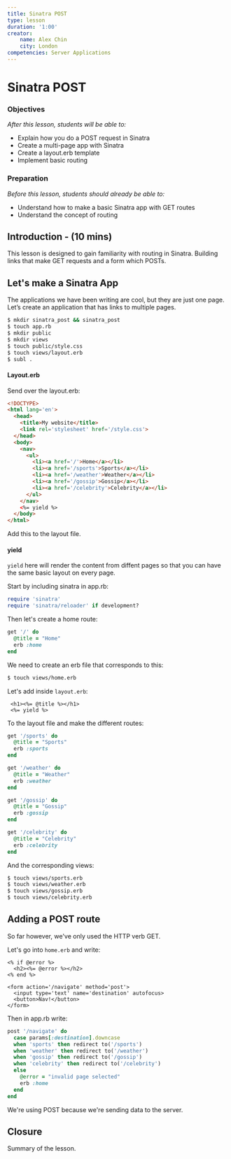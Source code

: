 ```yaml
---
title: Sinatra POST
type: lesson
duration: '1:00'
creator:
    name: Alex Chin
    city: London
competencies: Server Applications
---
```


# Sinatra POST

### Objectives
*After this lesson, students will be able to:*

- Explain how you do a POST request in Sinatra
- Create a multi-page app with Sinatra
- Create a layout.erb template
- Implement basic routing

### Preparation
*Before this lesson, students should already be able to:*

- Understand how to make a basic Sinatra app with GET routes
- Understand the concept of routing

## Introduction - (10 mins)

This lesson is designed to gain familiarity with routing in Sinatra. Building links that make GET requests and a form which POSTs.

## Let's make a Sinatra App

The applications we have been writing are cool, but they are just one page. Let’s create an application that has links to multiple pages.

```bash
$ mkdir sinatra_post && sinatra_post
$ touch app.rb
$ mkdir public
$ mkdir views
$ touch public/style.css
$ touch views/layout.erb
$ subl .
```

#### Layout.erb

Send over the layout.erb:

```html
<!DOCTYPE>
<html lang='en'>
  <head>
  	<title>My website</title>
    <link rel='stylesheet' href='/style.css'>
  </head>
  <body>
    <nav>
      <ul>
        <li><a href='/'>Home</a></li>
        <li><a href='/sports'>Sports</a></li>
        <li><a href='/weather'>Weather</a></li>
        <li><a href='/gossip'>Gossip</a></li>
        <li><a href='/celebrity'>Celebrity</a></li>
      </ul>
    </nav>
    <%= yield %>
  </body>
</html>
```

Add this to the layout file.

#### yield

```yield``` here will render the content from diffent pages so that you can have the same basic layout on every page.

Start by including sinatra in app.rb:

```ruby
require 'sinatra'
require 'sinatra/reloader' if development?
```

Then let's create a home route:

```ruby
get '/' do
  @title = "Home"
  erb :home
end
```

We need to create an erb file that corresponds to this:

```bash
$ touch views/home.erb
```

Let's add inside `layout.erb`:

```erb
 <h1><%= @title %></h1>
 <%= yield %>	
```

To the layout file and make the different routes:

```ruby
get '/sports' do
  @title = "Sports"
  erb :sports
end

get '/weather' do
  @title = "Weather"
  erb :weather
end

get '/gossip' do
  @title = "Gossip"
  erb :gossip
end

get '/celebrity' do
  @title = "Celebrity"
  erb :celebrity
end
```

And the corresponding views:

```bash
$ touch views/sports.erb
$ touch views/weather.erb
$ touch views/gossip.erb
$ touch views/celebrity.erb
```

## Adding a POST route

So far however, we've only used the HTTP verb GET.

Let's go into `home.erb` and write:

```erb
<% if @error %>
  <h2><%= @error %></h2>
<% end %>

<form action='/navigate' method='post'>
  <input type='text' name='destination' autofocus>
  <button>Nav!</button>
</form>
```

Then in app.rb write:

```ruby
post '/navigate' do
  case params[:destination].downcase
  when 'sports' then redirect to('/sports')
  when 'weather' then redirect to('/weather')
  when 'gossip' then redirect to('/gossip')
  when 'celebrity' then redirect to('/celebrity')
  else 
    @error = "invalid page selected"
    erb :home
  end
end
```

We're using POST because we're sending data to the server.

## Closure

Summary of the lesson.